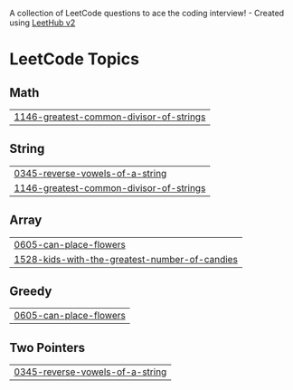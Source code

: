 A collection of LeetCode questions to ace the coding interview! - Created using [LeetHub v2](https://github.com/arunbhardwaj/LeetHub-2.0)
<!---LeetCode Topics Start-->
# LeetCode Topics
## Math
|  |
| ------- |
| [1146-greatest-common-divisor-of-strings](https://github.com/Tejasvi-Yadav/Leetcode/tree/master/1146-greatest-common-divisor-of-strings) |
## String
|  |
| ------- |
| [0345-reverse-vowels-of-a-string](https://github.com/Tejasvi-Yadav/Leetcode/tree/master/0345-reverse-vowels-of-a-string) |
| [1146-greatest-common-divisor-of-strings](https://github.com/Tejasvi-Yadav/Leetcode/tree/master/1146-greatest-common-divisor-of-strings) |
## Array
|  |
| ------- |
| [0605-can-place-flowers](https://github.com/Tejasvi-Yadav/Leetcode/tree/master/0605-can-place-flowers) |
| [1528-kids-with-the-greatest-number-of-candies](https://github.com/Tejasvi-Yadav/Leetcode/tree/master/1528-kids-with-the-greatest-number-of-candies) |
## Greedy
|  |
| ------- |
| [0605-can-place-flowers](https://github.com/Tejasvi-Yadav/Leetcode/tree/master/0605-can-place-flowers) |
## Two Pointers
|  |
| ------- |
| [0345-reverse-vowels-of-a-string](https://github.com/Tejasvi-Yadav/Leetcode/tree/master/0345-reverse-vowels-of-a-string) |
<!---LeetCode Topics End-->